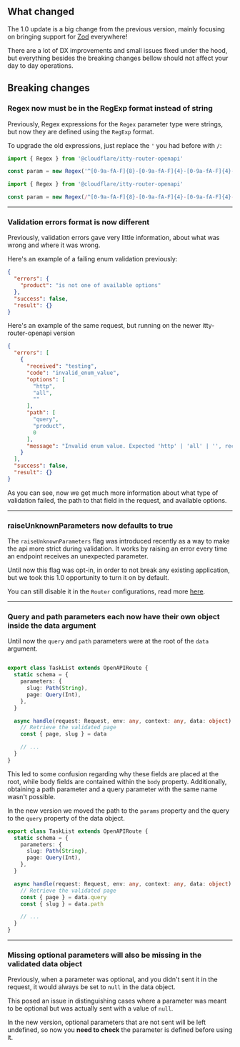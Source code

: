 ## What changed

The 1.0 update is a big change from the previous version, mainly focusing on bringing support for
[Zod](https://zod.dev) everywhere!

There are a lot of DX improvements and small issues fixed under the hood, but everything besides the breaking changes
bellow
should not affect your day to day operations.

## Breaking changes

### Regex now must be in the RegExp format instead of string

Previously, Regex expressions for the `Regex` parameter type were strings, but now they are defined using the `RegExp`
format.

To upgrade the old expressions, just replace the `'` you had before with `/`:

```ts title="Old version"
import { Regex } from '@cloudflare/itty-router-openapi'

const param = new Regex('^[0-9a-fA-F]{8}-[0-9a-fA-F]{4}-[0-9a-fA-F]{4}-[0-9a-fA-F]{4}-[0-9a-fA-F]{12}$')
```

```ts title="New version"
import { Regex } from '@cloudflare/itty-router-openapi'

const param = new Regex(/^[0-9a-fA-F]{8}-[0-9a-fA-F]{4}-[0-9a-fA-F]{4}-[0-9a-fA-F]{4}-[0-9a-fA-F]{12}$/)
```

---

### Validation errors format is now different

Previously, validation errors gave very little information, about what was wrong and where it was wrong.

Here's an example of a failing enum validation previously:

```json title="Old Version"
{
  "errors": {
    "product": "is not one of available options"
  },
  "success": false,
  "result": {}
}
```

Here's an example of the same request, but running on the newer itty-router-openapi version

```json title="New Version"
{
  "errors": [
    {
      "received": "testing",
      "code": "invalid_enum_value",
      "options": [
        "http",
        "all",
        ""
      ],
      "path": [
        "query",
        "product",
        0
      ],
      "message": "Invalid enum value. Expected 'http' | 'all' | '', received 'testing'"
    }
  ],
  "success": false,
  "result": {}
}
```

As you can see, now we get much more information about what type of validation failed, the path to that field in the
request, and available options.

---

### raiseUnknownParameters now defaults to true

The `raiseUnknownParameters` flag was introduced recently as a way to make the api more strict during validation.
It works by raising an error every time an endpoint receives an unexpected parameter.

Until now this flag was opt-in, in order to not break any existing application, but we took this
1.0 opportunity to turn it on by default.

You can still disable it in the `Router` configurations, read more [here](user-guide/router-options.md).

---

### Query and path parameters each now have their own object inside the data argument

Until now the `query` and `path` parameters were at the root of the `data` argument.

```ts title="Old version""

export class TaskList extends OpenAPIRoute {
  static schema = {
    parameters: {
      slug: Path(String),
      page: Query(Int),
    },
  }

  async handle(request: Request, env: any, context: any, data: object) {
    // Retrieve the validated page
    const { page, slug } = data

    // ...
  }
}
```

This led to some confusion regarding why these fields are placed at the root, while body fields are contained
within the `body` property.
Additionally, obtaining a path parameter and a query parameter with the same name wasn't possible.

In the new version we moved the path to the `params` property and the query to the `query` property
of the data object.

```ts title="New version""
export class TaskList extends OpenAPIRoute {
  static schema = {
    parameters: {
      slug: Path(String),
      page: Query(Int),
    },
  }

  async handle(request: Request, env: any, context: any, data: object) {
    // Retrieve the validated page
    const { page } = data.query
    const { slug } = data.path

    // ...
  }
}
```

---

### Missing optional parameters will also be missing in the validated data object

Previously, when a parameter was optional, and you didn't sent it in the request, it would always be
set to `null` in the data object.

This posed an issue in distinguishing cases where a parameter was meant to be optional but was actually sent with a
value of `null`.

In the new version, optional parameters that are not sent will be left undefined, so now you **need to check**
the parameter is defined before using it.
